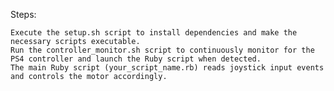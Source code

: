 Steps:

    Execute the setup.sh script to install dependencies and make the necessary scripts executable.
    Run the controller_monitor.sh script to continuously monitor for the PS4 controller and launch the Ruby script when detected.
    The main Ruby script (your_script_name.rb) reads joystick input events and controls the motor accordingly.
